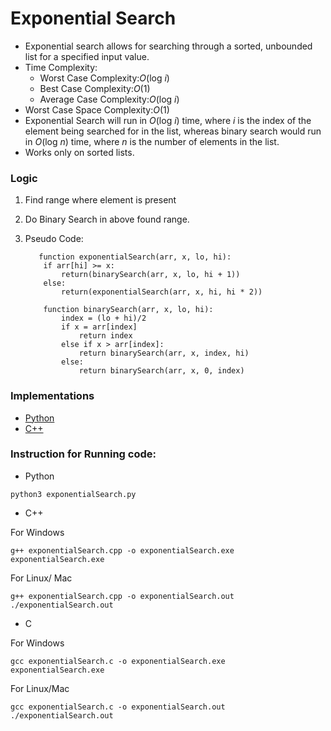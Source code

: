 # Exponential Search

- Exponential search allows for searching through a sorted, unbounded list for a specified input value.
- Time Complexity:
  - Worst Case Complexity:_O_(log _i_)
  - Best Case Complexity:_O_(1)
  - Average Case Complexity:_O_(log _i_)
- Worst Case Space Complexity:_O_(1)
- Exponential Search will run in _O_(log _i_) time, where _i_ is the index of the element being searched for in the list, whereas binary search would run in _O_(log _n_) time, where _n_ is the number of elements in the list.
- Works only on sorted lists.

### Logic

1.  Find range where element is present
2.  Do Binary Search in above found range.
3.  Pseudo Code:

           function exponentialSearch(arr, x, lo, hi):
        	if arr[hi] >= x:
        		return(binarySearch(arr, x, lo, hi + 1))
        	else:
        		return(exponentialSearch(arr, x, hi, hi * 2))

        	function binarySearch(arr, x, lo, hi):
        		index = (lo + hi)/2
        		if x = arr[index]
        			return index
        		else if x > arr[index]:
        			return binarySearch(arr, x, index, hi)
        		else:
        			return binarySearch(arr, x, 0, index)

### Implementations

- [Python](exponentialSearch.py)
- [C++](exponentialSearch.cpp)

### Instruction for Running code:

- Python

```
python3 exponentialSearch.py
```

- C++

For Windows

```
g++ exponentialSearch.cpp -o exponentialSearch.exe
exponentialSearch.exe
```

For Linux/ Mac

```
g++ exponentialSearch.cpp -o exponentialSearch.out
./exponentialSearch.out
```

- C

For Windows

```
gcc exponentialSearch.c -o exponentialSearch.exe
exponentialSearch.exe
```

For Linux/Mac

```
gcc exponentialSearch.c -o exponentialSearch.out
./exponentialSearch.out
```